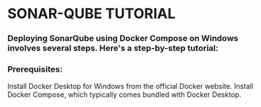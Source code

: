 # SONAR-QUBE TUTORIAL

### Deploying SonarQube using Docker Compose on Windows involves several steps. Here's a step-by-step tutorial:

### Prerequisites:
Install Docker Desktop for Windows from the official Docker website.
Install Docker Compose, which typically comes bundled with Docker Desktop.